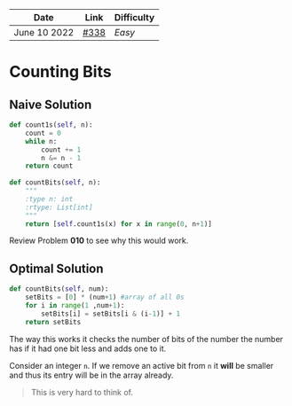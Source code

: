 | **Date**     | **Link**                                             | Difficulty |
| ------------ | ---------------------------------------------------- | ---------- |
| June 10 2022 | [#338](https://leetcode.com/problems/counting-bits/) | *Easy*     |

# Counting Bits
## Naive Solution
```py
def count1s(self, n):
	count = 0
    while n:
		count += 1
		n &= n - 1
	return count
    
def countBits(self, n):
	"""
	:type n: int
    :rtype: List[int]
    """
    return [self.count1s(x) for x in range(0, n+1)]
```

Review Problem **010** to see why this would work. 

## Optimal Solution
```py
def countBits(self, num):
	setBits = [0] * (num+1) #array of all 0s
	for i in range(1 ,num+1):
		setBits[i] = setBits[i & (i-1)] + 1
	return setBits
```

The way this works it checks the number of bits of the number the number has if it had one bit less and adds one to it. 

Consider an integer `n`. If we remove an active bit from `n` it **will** be smaller and thus its entry will be in the array already. 

> This is very hard to think of. 